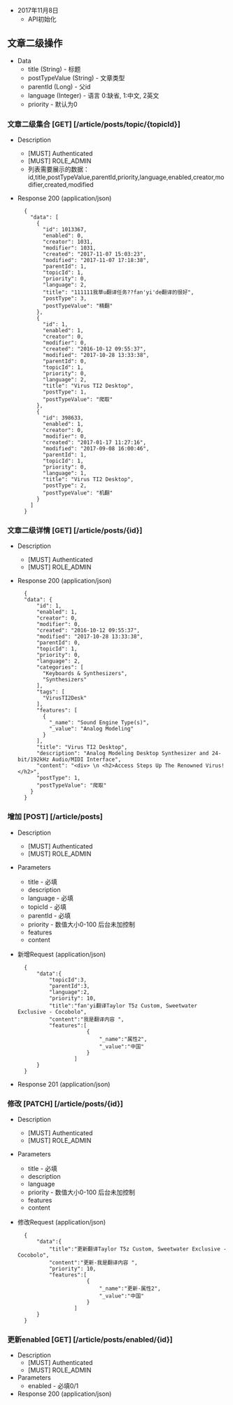 + 2017年11月8日
    + API初始化

## 文章二级操作
+ Data
    + title (String) - 标题
    + postTypeValue (String) - 文章类型
    + parentId (Long) - 父id
    + language (Integer) - 语言 0:缺省, 1:中文, 2英文
    + priority - 默认为0

### 文章二级集合 [GET] [/article/posts/topic/{topicId}]

+ Description
    + [MUST] Authenticated
    + [MUST] ROLE_ADMIN
    + 列表需要展示的数据：id,title,postTypeValue,parentId,priority,language,enabled,creator,modifier,created,modified
+ Response 200 (application/json)

        {
          "data": [
            {
              "id": 1013367,
              "enabled": 0,
              "creator": 1031,
              "modifier": 1031,
              "created": "2017-11-07 15:03:23",
              "modified": "2017-11-07 17:18:38",
              "parentId": 1,
              "topicId": 1,
              "priority": 0,
              "language": 2,
              "title": "111111我草u翻译任务??fan'yi'de翻译的很好",
              "postType": 3,
              "postTypeValue": "精翻"
            },
            {
              "id": 1,
              "enabled": 1,
              "creator": 0,
              "modifier": 0,
              "created": "2016-10-12 09:55:37",
              "modified": "2017-10-28 13:33:38",
              "parentId": 0,
              "topicId": 1,
              "priority": 0,
              "language": 2,
              "title": "Virus TI2 Desktop",
              "postType": 1,
              "postTypeValue": "爬取"
            },
            {
              "id": 398633,
              "enabled": 1,
              "creator": 0,
              "modifier": 0,
              "created": "2017-01-17 11:27:16",
              "modified": "2017-09-08 16:00:46",
              "parentId": 1,
              "topicId": 1,
              "priority": 0,
              "language": 1,
              "title": "Virus TI2 Desktop",
              "postType": 2,
              "postTypeValue": "机翻"
            }
          ]
        }
### 文章二级详情 [GET] [/article/posts/{id}]
+ Description
    + [MUST] Authenticated
    + [MUST] ROLE_ADMIN

+ Response 200 (application/json)
    
        {
        "data": {
            "id": 1,
            "enabled": 1,
            "creator": 0,
            "modifier": 0,
            "created": "2016-10-12 09:55:37",
            "modified": "2017-10-28 13:33:38",
            "parentId": 0,
            "topicId": 1,
            "priority": 0,
            "language": 2,
            "categories": [
              "Keyboards & Synthesizers",
              "Synthesizers"
            ],
            "tags": [
              "VirusTI2Desk"
            ],
            "features": [
              {
                "_name": "Sound Engine Type(s)",
                "_value": "Analog Modeling"
              }
            ],
            "title": "Virus TI2 Desktop",
            "description": "Analog Modeling Desktop Synthesizer and 24-bit/192kHz Audio/MIDI Interface",
            "content": "<div> \n <h2>Access Steps Up The Renowned Virus!</h2>",
            "postType": 1,
            "postTypeValue": "爬取"
          }
        }

### 增加 [POST] [/article/posts]
+ Description
    + [MUST] Authenticated
    + [MUST] ROLE_ADMIN
+ Parameters
    + title - 必填
    + description
    + language - 必填
    + topicId - 必填
    + parentId - 必填
    + priority - 数值大小0-100 后台未加控制
    + features
    + content
+ 新增Request (application/json)
    
        {
            "data":{
                "topicId":3,
                "parentId":3,
                "language":2,
                "priority": 10,
                "title":"fan'yi翻译Taylor T5z Custom, Sweetwater Exclusive - Cocobolo",
                "content":"我是翻译内容 ",           
                "features":[
                            {
                                "_name":"属性2",
                                "_value":"中国"
                            }
                        ]
            }
        }
+ Response 201 (application/json)

### 修改 [PATCH] [/article/posts/{id}]
+ Description
    + [MUST] Authenticated
    + [MUST] ROLE_ADMIN
+ Parameters
    + title - 必填
    + description
    + language
    + priority - 数值大小0-100 后台未加控制
    + features
    + content
+ 修改Request (application/json)
    
        {
            "data":{
                "title":"更新翻译Taylor T5z Custom, Sweetwater Exclusive - Cocobolo",
                "content":"更新-我是翻译内容 ",
                "priority": 10,
                "features":[
                            {
                                "_name":"更新-属性2",
                                "_value":"中国"
                            }
                        ]
            }
        }

### 更新enabled [GET] [/article/posts/enabled/{id}]
+ Description
    + [MUST] Authenticated
    + [MUST] ROLE_ADMIN
+ Parameters
    + enabled - 必填0/1
+ Response 200 (application/json)

